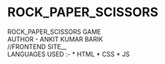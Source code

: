 # ROCK_PAPER_SCISSORS
ROCK_PAPER_SCISSORS GAME
<br>
AUTHOR - ANKIT KUMAR BARIK
<br>
//FRONTEND SITE__
<br>
LANGUAGES USED :- * HTML * CSS * JS
